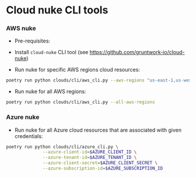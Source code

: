 # Cloud nuke CLI tools
### AWS nuke
* Pre-requisites:
- Install `cloud-nuke` CLI tool (see https://github.com/gruntwork-io/cloud-nuke)
* Run nuke for specific AWS regions cloud resources:
```bash
poetry run python clouds/cli/aws_cli.py --aws-regions "us-east-1,us-west-2"
```
* Run nuke for all AWS regions:
```bash
poetry run python clouds/cli/aws_cli.py --all-aws-regions
```
### Azure nuke
* Run nuke for all Azure cloud resources that are associated with given credentials:
```bash
poetry run python clouds/cli/azure_cli.py \
              --azure-client-id=$AZURE_CLIENT_ID \
              --azure-tenant-id=$AZURE_TENANT_ID \
              --azure-client-secret=$AZURE_CLIENT_SECRET \
              --azure-subscription-id=$AZURE_SUBSCRIPTION_ID
```
